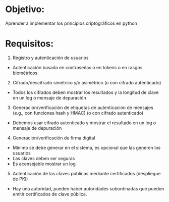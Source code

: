 # Objetivo:
Aprender a implementar los principios criptográficos en python
# Requisitos:
1. Registro y autenticación de usuarios
- Autenticación basada en contraseñas o en tokens o en rasgos biométricos
2. Cifrado/descifrado simétrico y/o asimétrico (o con cifrado autenticado)
- Todos los cifrados deben mostrar los resultados y la longitud de clave en un log o mensaje de depuración
3. Generación/verificación de etiquetas de autenticación de mensajes (e.g., con funciones
hash y HMAC) (o con cifrado autenticado)
- Debemos usar cifrado autenticado y mostrar el resultado en un log o mensaje de depuración
4. Generación/verificación de firma digital
- Mínimo se debe generar en el sistema, es opcional que las generen los usuarios
- Las claves deben ser seguras
- Es aconsejable mostrar un log
5. Autenticación de las claves públicas mediante certificados (despliegue de PKI) 
- Hay una autoridad, pueden haber autoridades subordinadas que pueden emitir certificados de clave pública.